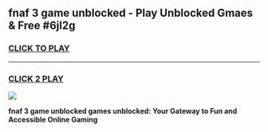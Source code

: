 
## fnaf 3 game unblocked - Play Unblocked Gmaes & Free #6jl2g
<h3>
<a href="https://news.freeplayer.one?title=fnaf_3_game_unblocked&ref=24F">CLICK TO PLAY</a></h3>
<hr>

<h3>
<a href="https://news.freeplayer.one?title=fnaf_3_game_unblocked&ref=24F">CLICK 2 PLAY</a>
  
</h3>

<a href="https://news.freeplayer.one?title=fnaf_3_game_unblocked&ref=24F/"><img src="https://clearcache.store/games.png"></a>


**fnaf 3 game unblocked games unblocked: Your Gateway to Fun and Accessible Online Gaming**
